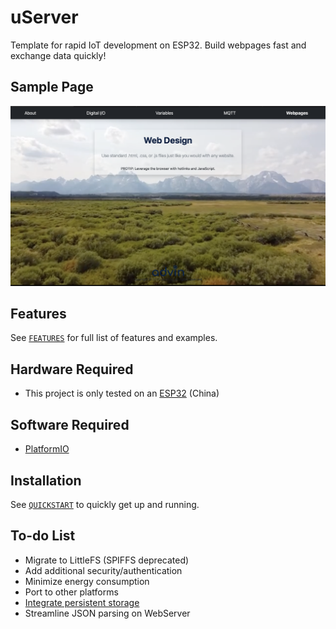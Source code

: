 # uServer

Template for rapid IoT development on ESP32. Build webpages fast and exchange data quickly!

## Sample Page

![Webpage screenshot](docs/Webpage.png)

## Features

See [`FEATURES`](FEATURES.md) for full list of features and examples.

## Hardware Required

* This project is only tested on an <a href="https://www.mouser.com/ProductDetail/Espressif-Systems/ESP32-DevKitC-32UE/?qs=GedFDFLaBXFguOYDKoZ3jA%3D%3D">ESP32</a> (China)

## Software Required

* <a href="https://github.com/platformio/platformio-core">PlatformIO</a>

## Installation

See [`QUICKSTART`](QUICKSTART.md) to quickly get up and running.

## To-do List

* Migrate to LittleFS (SPIFFS deprecated)
* Add additional security/authentication
* Minimize energy consumption
* Port to other platforms
* <a href="https://randomnerdtutorials.com/esp32-microsd-card-arduino">Integrate persistent storage</a>
* Streamline JSON parsing on WebServer
